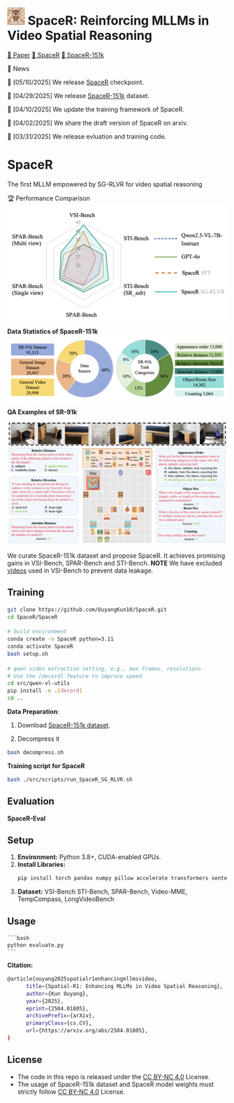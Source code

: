 
# <img src="./figure/SpaceR.png" width="40" height="40" /> SpaceR: Reinforcing MLLMs in Video Spatial Reasoning  
[📖 Paper](https://github.com/OuyangKun10/SpaceR/blob/main/SpaceR_Preprint.pdf) [🤗 SpaceR](https://huggingface.co/RUBBISHLIKE/SpaceR) [🤗 SpaceR-151k](https://huggingface.co/datasets/RUBBISHLIKE/SpaceR-151k)


📅 News

🚀 [05/10/2025] We release [SpaceR](https://huggingface.co/RUBBISHLIKE/SpaceR) checkpoint.

🚀 [04/29/2025] We release [SpaceR-151k](https://huggingface.co/datasets/RUBBISHLIKE/SpaceR-151k) dataset.

🚀 [04/10/2025] We update the training framework of SpaceR.

🚀 [04/02/2025] We share the draft version of SpaceR on arxiv.

🚀 [03/31/2025] We release evluation and training code.



# SpaceR
The first MLLM empowered by SG-RLVR for video spatial reasoning

🏆 Performance Comparison 
<img src="./figure/overall_performance.png"/>

**Data Statistics of SpaceR-151k**
<img src="./figure/data_statistics.png"/>

**QA Examples of SR-91k**

<img src="./figure/QA_visual.png"/>

We curate SpaceR-151k dataset and propose SpaceR. It achieves promising gains in VSI-Bench, SPAR-Bench and STI-Bench.  **NOTE** We have excluded [videos](https://github.com/OuyangKun10/SpaceR/blob/main/exclude_list.txt) used in VSI-Bench to prevent data leakage.

## Training
```bash
git clone https://github.com/OuyangKun10/SpaceR.git
cd SpaceR/SpaceR

# build environment
conda create -n SpaceR python=3.11 
conda activate SpaceR
bash setup.sh

# qwen video extraction setting, e.g., max frames, resolutions
# Use the [decord] feature to improve speed
cd src/qwen-vl-utils
pip install -e .[decord]
cd ..
```
**Data Preparation**:

1. Download [SpaceR-151k dataset](https://huggingface.co/datasets/RUBBISHLIKE/SpaceR-151k).

2. Decompress it
   
```bash
bash decompress.sh
```

   
**Training script for SpaceR**
```bash
bash ./src/scripts/run_SpaceR_SG_RLVR.sh
```
## Evaluation

**SpaceR-Eval**

## Setup

1.  **Environment:** Python 3.8+, CUDA-enabled GPUs.
2.  **Install Libraries:**
    ```bash
    pip install torch pandas numpy pillow accelerate transformers sentencepiece decord flash-attn --no-build-isolation
    ```
3.  **Dataset:** VSI-Bench STI-Bench, SPAR-Bench, Video-MME, TempCompass, LongVideoBench


## Usage
    ```bash
    python evaluate.py
    ```

**Citation:**

```bash
@article{ouyang2025spatialr1enhancingmllmsvideo,
      title={Spatial-R1: Enhancing MLLMs in Video Spatial Reasoning}, 
      author={Kun Ouyang},
      year={2025},
      eprint={2504.01805},
      archivePrefix={arXiv},
      primaryClass={cs.CV},
      url={https://arxiv.org/abs/2504.01805}, 
}
```

## License
* The code in this repo is released under the [CC BY-NC 4.0](https://github.com/OuyangKun10/SpaceR/blob/main/LICENSE) License. 
* The usage of SpaceR-151k dataset and SpaceR model weights must strictly follow [CC BY-NC 4.0](https://github.com/OuyangKun10/SpaceR/blob/main/LICENSE) License. 


